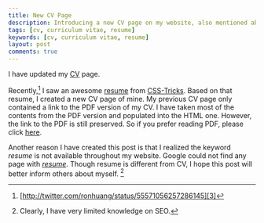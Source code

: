 ```yaml
---
title: New CV Page
description: Introducing a new CV page on my website, also mentioned about my resume
tags: [cv, curriculum vitae, resume]
keywords: [cv, curriculum vitae, resume]
layout: post
comments: true
---
```


I have updated my [CV](/cv/) page.

Recently,[^1] I saw an awesome [resume][2] from [CSS-Tricks][1]. Based
on that resume, I created a new CV page of mine. My previous CV page
only contained a link to the PDF version of my CV. I have taken most
of the contents from the PDF version and populated into the HTML
one. However, the link to the PDF is still preserved. So if you prefer
reading PDF, please click [here][4].

Another reason I have created this post is that I realized the keyword
*resume* is not available throughout my website. Google could not find
any page with *[resume][5]*. Though resume is different from CV, I
hope this post will better inform others about myself. [^2]


[1]: http://css-tricks.com/
[2]: http://css-tricks.com/examples/OnePageResume/ "Great Old One"
[3]: http://twitter.com/ronhuang/status/55571056257286145
[4]: /cv/vitae.pdf
[5]: http://ronhuang.org/search/?cx=partner-pub-2284163765913634%3A9203988230&cof=FORID%3A10&ie=UTF-8&q=resume

[^1]: [http://twitter.com/ronhuang/status/55571056257286145][3]
[^2]: Clearly, I have very limited knowledge on SEO.

